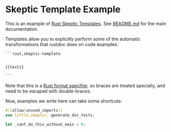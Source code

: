 # Skeptic Template Example

This is an example of [Rust Skeptic
Templates](README.md#skeptic-templates). See
[README.md](README.md) for the main documentation.

Templates allow you to explicitly perform some of the automatic
transformations that rustdoc does on code examples.

<code>```rust,skeptic-template</code>
```rust,skeptic-template

{{test}}

```
<code>```</code>

Note that this is a [Rust format
specifier](http://doc.rust-lang.org/std/fmt/index.html), so braces are
treated specially, and need to be escaped with double-braces.

Now, examples we write here can take some shortcuts:

```rust
#![allow(unused_imports)]
use little_skeptic::generate_doc_tests;

let _cant_do_this_without_main = 0;
```
